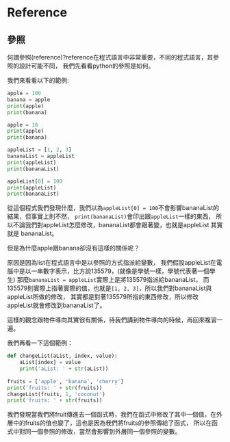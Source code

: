 # Reference
## 參照
何謂參照(reference)?reference在程式語言中非常重要，不同的程式語言，其參照的設計可能不同，
我們先看看python的參照是如何。

我們來看看以下的範例:
```python
apple = 100
banana = apple
print(apple)
print(banana)

apple = 10
print(apple)
print(banana)

appleList = [1, 2, 3]
bananaList = appleList
print(appleList)
print(bananaList)

appleList[0] = 100
print(appleList)
print(bananaList)
```

從這個程式我們發現什麼，我們以為`appleList[0] = 100`不會影響bananaList的結果，但事實上則不然，
`print(bananaList)`會印出跟`appleList`一樣的東西，
所以不論我們對appleList怎麼修改，bananaList都會跟著變，也就是appleList 其實就是 bananaList。

但是為什麼apple跟banana卻沒有這樣的關係呢？

原因是因為list在程式語言中是以參照的方式指派給變數，
我們假設appleList在電腦中是以一串數字表示，比方說135579，(就像是學號一樣，學號代表著一個學生)
那麼`bananaList = appleList`實際上是將135579指派給bananaList，
而135579則實際上指著實際的值，也就是`[1, 2, 3]`，所以我們對bananaList與appleList所做的修改，
其實都是對著135579所指的東西修改，所以修改appleList就會修改到bananaList了。

這樣的觀念跟物件導向其實很有關係，待我們講到物件導向的時候，再回來複習一遍。

我們再看一下這個範例：
```python
def changeList(aList, index, value):
    aList[index] = value
    print('aList: ' + str(aList))
    
fruits = ['apple', 'banana', 'cherry']
print('fruits: ' + str(fruits))
changeList(fruits, 1, 'coconut')
print('fruits: ' + str(fruits))
```

我們發現當我們將fruit傳進去一個函式時，我們在函式中修改了其中一個值，在外層中的fruits的值也變了，這也是因為我們將fruits的參照傳給了函式，
所以在函式中對同一個參照的修改，當然會影響到外層同一個參照的變數。